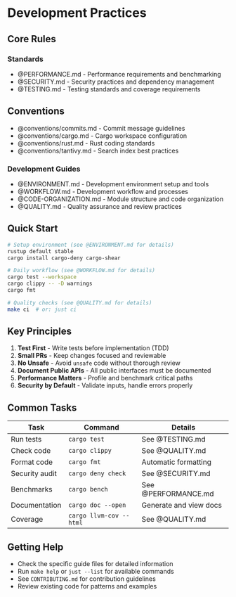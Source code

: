 # Development Practices

## Core Rules

### Standards

- @PERFORMANCE.md - Performance requirements and benchmarking
- @SECURITY.md - Security practices and dependency management
- @TESTING.md - Testing standards and coverage requirements

## Conventions

- @conventions/commits.md - Commit message guidelines
- @conventions/cargo.md - Cargo workspace configuration
- @conventions/rust.md - Rust coding standards
- @conventions/tantivy.md - Search index best practices

### Development Guides

- @ENVIRONMENT.md - Development environment setup and tools
- @WORKFLOW.md - Development workflow and processes
- @CODE-ORGANIZATION.md - Module structure and code organization
- @QUALITY.md - Quality assurance and review practices

## Quick Start

```bash
# Setup environment (see @ENVIRONMENT.md for details)
rustup default stable
cargo install cargo-deny cargo-shear

# Daily workflow (see @WORKFLOW.md for details)
cargo test --workspace
cargo clippy -- -D warnings
cargo fmt

# Quality checks (see @QUALITY.md for details)
make ci  # or: just ci
```

## Key Principles

1. **Test First** - Write tests before implementation (TDD)
2. **Small PRs** - Keep changes focused and reviewable
3. **No Unsafe** - Avoid `unsafe` code without thorough review
4. **Document Public APIs** - All public interfaces must be documented
5. **Performance Matters** - Profile and benchmark critical paths
6. **Security by Default** - Validate inputs, handle errors properly

## Common Tasks

| Task | Command | Details |
|------|---------|---------|
| Run tests | `cargo test` | See @TESTING.md |
| Check code | `cargo clippy` | See @QUALITY.md |
| Format code | `cargo fmt` | Automatic formatting |
| Security audit | `cargo deny check` | See @SECURITY.md |
| Benchmarks | `cargo bench` | See @PERFORMANCE.md |
| Documentation | `cargo doc --open` | Generate and view docs |
| Coverage | `cargo llvm-cov --html` | See @QUALITY.md |

## Getting Help

- Check the specific guide files for detailed information
- Run `make help` or `just --list` for available commands
- See `CONTRIBUTING.md` for contribution guidelines
- Review existing code for patterns and examples

